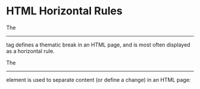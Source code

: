 
# HTML Horizontal Rules
The <hr> tag defines a thematic break in an HTML page, and is most often displayed as a horizontal rule.

The <hr> element is used to separate content (or define a change) in an HTML page:
